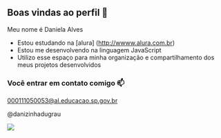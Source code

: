 ## Boas vindas ao perfil 🖤

Meu nome é Daniela Alves

- Estou estudando na [alura] (http://wwww.alura.com.br)
- Estou me desenvolvendo na linguagem JavaScript
- Utilizo esse espaço para minha organização e compartilhamento dos meus projetos desenvolvidos

### Você entrar em contato comigo 📫

000111050053@al.educacao.sp.gov.br

@danizinhadugrau

![](https://tenor.com/pt-BR/view/umm-gif-11714145596342171098)
